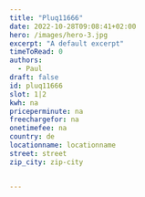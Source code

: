 ```yaml
---
title: "Pluq11666"
date: 2022-10-28T09:08:41+02:00
hero: /images/hero-3.jpg
excerpt: "A default excerpt"
timeToRead: 0
authors:
  - Paul
draft: false
id: pluq11666
slot: 1|2
kwh: na
priceperminute: na
freechargefor: na
onetimefee: na
country: de
locationname: locationname
street: street
zip_city: zip-city


---
```

